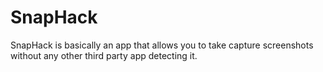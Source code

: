 # SnapHack

SnapHack is basically an app that allows you to take capture screenshots without any other third party app detecting it.

